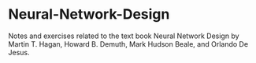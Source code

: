 # Neural-Network-Design
Notes and exercises related to the text book Neural Network Design by Martin T. Hagan, Howard B. Demuth, Mark Hudson Beale, and Orlando De Jesus.
